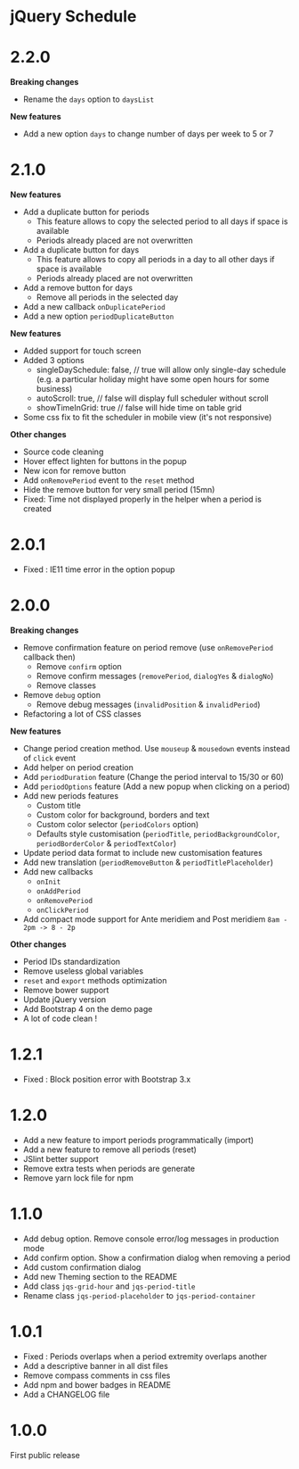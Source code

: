 # jQuery Schedule

# 2.2.0
**Breaking changes**
- Rename the `days` option to `daysList`

**New features**
- Add a new option `days` to change number of days per week to 5 or 7  

# 2.1.0
**New features**
- Add a duplicate button for periods
    - This feature allows to copy the selected period to all days if space is available
    - Periods already placed are not overwritten
- Add a duplicate button for days
    - This feature allows to copy all periods in a day to all other days if space is available
    - Periods already placed are not overwritten
- Add a remove button for days
    - Remove all periods in the selected day
- Add a new callback `onDuplicatePeriod`
- Add a new option `periodDuplicateButton`

**New features** 
- Added support for touch screen
- Added 3 options
  - singleDaySchedule: false, // true will allow only single-day schedule (e.g. a particular holiday might have some open hours for some business)
  - autoScroll: true, // false will display full scheduler without scroll
  - showTimeInGrid: true // false will hide time on table grid
- Some css fix to fit the scheduler in mobile view (it's not responsive)

**Other changes**
- Source code cleaning
- Hover effect lighten for buttons in the popup
- New icon for remove button
- Add `onRemovePeriod` event to the `reset` method
- Hide the remove button for very small period (15mn)
- Fixed: Time not displayed properly in the helper when a period is created

# 2.0.1
- Fixed : IE11 time error in the option popup

# 2.0.0
**Breaking changes**
- Remove confirmation feature on period remove (use `onRemovePeriod` callback then)
    - Remove `confirm` option
    - Remove confirm messages (`removePeriod`, `dialogYes` & `dialogNo`)
    - Remove classes
- Remove `debug` option
    - Remove debug messages (`invalidPosition` & `invalidPeriod`) 
- Refactoring a lot of CSS classes

**New features**
- Change period creation method. Use `mouseup` & `mousedown` events instead of `click` event 
- Add helper on period creation 
- Add `periodDuration` feature (Change the period interval to 15/30 or 60)
- Add `periodOptions` feature (Add a new popup when clicking on a period)
- Add new periods features
    - Custom title
    - Custom color for background, borders and text
    - Custom color selector (`periodColors` option)
    - Defaults style customisation (`periodTitle`, `periodBackgroundColor`, `periodBorderColor` & `periodTextColor`) 
- Update period data format to include new customisation features
- Add new translation (`periodRemoveButton` & `periodTitlePlaceholder`)
- Add new callbacks
    - `onInit`
    - `onAddPeriod`
    - `onRemovePeriod`
    - `onClickPeriod`
- Add compact mode support for Ante meridiem and Post meridiem `8am - 2pm -> 8 - 2p`

**Other changes**
- Period IDs standardization
- Remove useless global variables
- `reset` and `export` methods optimization
- Remove bower support
- Update jQuery version
- Add Bootstrap 4 on the demo page
- A lot of code clean !

# 1.2.1
- Fixed : Block position error with Bootstrap 3.x

# 1.2.0
- Add a new feature to import periods programmatically (import)
- Add a new feature to remove all periods (reset)
- JSlint better support
- Remove extra tests when periods are generate
- Remove yarn lock file for npm

# 1.1.0
- Add debug option. Remove console error/log messages in production mode 
- Add confirm option. Show a confirmation dialog when removing a period
- Add custom confirmation dialog
- Add new Theming section to the README
- Add class `jqs-grid-hour` and `jqs-period-title`
- Rename class `jqs-period-placeholder` to `jqs-period-container`

# 1.0.1

- Fixed : Periods overlaps when a period extremity overlaps another
- Add a descriptive banner in all dist files
- Remove compass comments in css files
- Add npm and bower badges in README
- Add a CHANGELOG file

# 1.0.0

First public release
